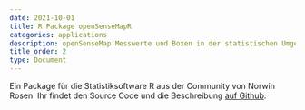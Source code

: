 ```yaml
---
date: 2021-10-01
title: R Package openSenseMapR 
categories: applications
description: openSenseMap Messwerte und Boxen in der statistischen Umgebung R
title_order: 2
type: Document
---
```


Ein Package für die Statistiksoftware R aus der Community von Norwin Rosen. Ihr findet den Source Code und die Beschreibung [auf Github](https://github.com/sensebox/opensensmapR).